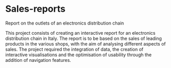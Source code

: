 # Sales-reports
Report on the outlets of an electronics distribution chain


This project consists of creating an interactive report for an electronics distribution chain in Italy. 
The report is to be based on the sales of leading products in the various shops, with the aim of analysing different aspects of sales. 
The project required the integration of data, the creation of interactive visualisations and the optimisation of usability through the addition of navigation features.
